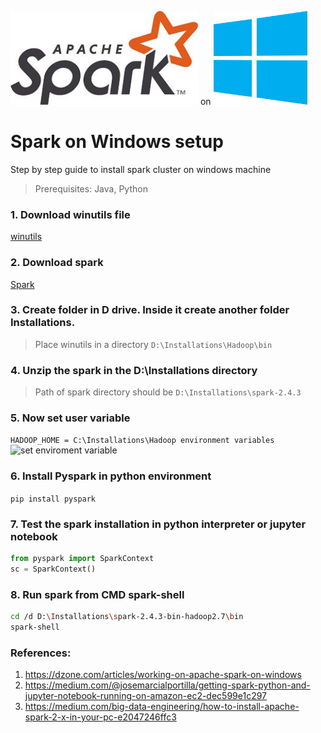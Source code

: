 <img src="/images/spark.jpg" width="300" height="150">  on  <img src="/images/win.jpg" width="150" height="150">

# Spark on Windows setup
Step by step guide to install spark cluster on windows machine

> Prerequisites: Java, Python
### 1. Download winutils file
[winutils](https://github.com/steveloughran/winutils/blob/master/hadoop-2.7.1/bin/winutils.exe)

### 2. Download spark
[Spark](https://spark.apache.org/downloads.html)

### 3. Create folder in D drive. Inside it create another folder Installations.
> Place winutils in a directory ```D:\Installations\Hadoop\bin```

### 4. Unzip the spark in the D:\Installations directory
> Path of spark directory should be ```D:\Installations\spark-2.4.3```

### 5. Now set user variable
```HADOOP_HOME = C:\Installations\Hadoop environment variables```
![set enviroment variable](/images/env.jpg)

### 6. Install Pyspark in python environment
```pip install pyspark```

### 7. Test the spark installation in python interpreter or jupyter notebook
```python
from pyspark import SparkContext 
sc = SparkContext()
```

### 8. Run spark from CMD spark-shell
```bash
cd /d D:\Installations\spark-2.4.3-bin-hadoop2.7\bin
spark-shell
```

### References:
1. https://dzone.com/articles/working-on-apache-spark-on-windows
2. https://medium.com/@josemarcialportilla/getting-spark-python-and-jupyter-notebook-running-on-amazon-ec2-dec599e1c297
3. https://medium.com/big-data-engineering/how-to-install-apache-spark-2-x-in-your-pc-e2047246ffc3
